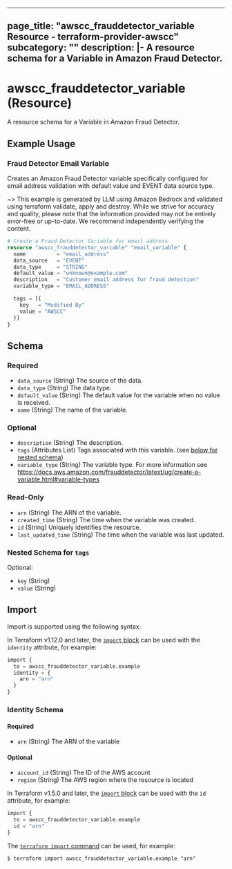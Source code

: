 
---
page_title: "awscc_frauddetector_variable Resource - terraform-provider-awscc"
subcategory: ""
description: |-
  A resource schema for a Variable in Amazon Fraud Detector.
---

# awscc_frauddetector_variable (Resource)

A resource schema for a Variable in Amazon Fraud Detector.

## Example Usage

### Fraud Detector Email Variable

Creates an Amazon Fraud Detector variable specifically configured for email address validation with default value and EVENT data source type.

~> This example is generated by LLM using Amazon Bedrock and validated using terraform validate, apply and destroy. While we strive for accuracy and quality, please note that the information provided may not be entirely error-free or up-to-date. We recommend independently verifying the content.

```terraform
# Create a Fraud Detector Variable for email address
resource "awscc_frauddetector_variable" "email_variable" {
  name          = "email_address"
  data_source   = "EVENT"
  data_type     = "STRING"
  default_value = "unknown@example.com"
  description   = "Customer email address for fraud detection"
  variable_type = "EMAIL_ADDRESS"

  tags = [{
    key   = "Modified By"
    value = "AWSCC"
  }]
}
```

<!-- schema generated by tfplugindocs -->
## Schema

### Required

- `data_source` (String) The source of the data.
- `data_type` (String) The data type.
- `default_value` (String) The default value for the variable when no value is received.
- `name` (String) The name of the variable.

### Optional

- `description` (String) The description.
- `tags` (Attributes List) Tags associated with this variable. (see [below for nested schema](#nestedatt--tags))
- `variable_type` (String) The variable type. For more information see https://docs.aws.amazon.com/frauddetector/latest/ug/create-a-variable.html#variable-types

### Read-Only

- `arn` (String) The ARN of the variable.
- `created_time` (String) The time when the variable was created.
- `id` (String) Uniquely identifies the resource.
- `last_updated_time` (String) The time when the variable was last updated.

<a id="nestedatt--tags"></a>
### Nested Schema for `tags`

Optional:

- `key` (String)
- `value` (String)

## Import

Import is supported using the following syntax:

In Terraform v1.12.0 and later, the [`import` block](https://developer.hashicorp.com/terraform/language/import) can be used with the `identity` attribute, for example:

```terraform
import {
  to = awscc_frauddetector_variable.example
  identity = {
    arn = "arn"
  }
}
```

<!-- schema generated by tfplugindocs -->
### Identity Schema

#### Required

- `arn` (String) The ARN of the variable

#### Optional

- `account_id` (String) The ID of the AWS account
- `region` (String) The AWS region where the resource is located

In Terraform v1.5.0 and later, the [`import` block](https://developer.hashicorp.com/terraform/language/import) can be used with the `id` attribute, for example:

```terraform
import {
  to = awscc_frauddetector_variable.example
  id = "arn"
}
```

The [`terraform import` command](https://developer.hashicorp.com/terraform/cli/commands/import) can be used, for example:

```shell
$ terraform import awscc_frauddetector_variable.example "arn"
```
